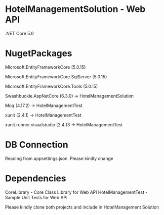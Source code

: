 HotelManagementSolution - Web API
================================
.NET Core 5.0

NugetPackages
================================
Microsoft.EntityFrameworkCore (5.0.15)

Microsoft.EntityFrameworkCore.SqlServer (5.0.15)

Microsoft.EntityFrameworkCore.Tools  (5.0.15)

Swashbuckle.AspNetCore (6.3.0)		-> HotelManagementSolution

Moq (4.17.2)						-> HotelManagementTest

xunit (2.4.1)						-> HotelManagementTest

xunit.runner.visualstudio (2.4.)3	-> HotelManagementTest

DB Connection
===============================
Reading from appsettings.json. Please kindly change

Dependencies
===============================
CoreLibrary - Core Class Library for Web API
HotelManagementTest - Sample Unit Tests for Web API

Please kindly clone both projects and include in HotelManagement Solution
